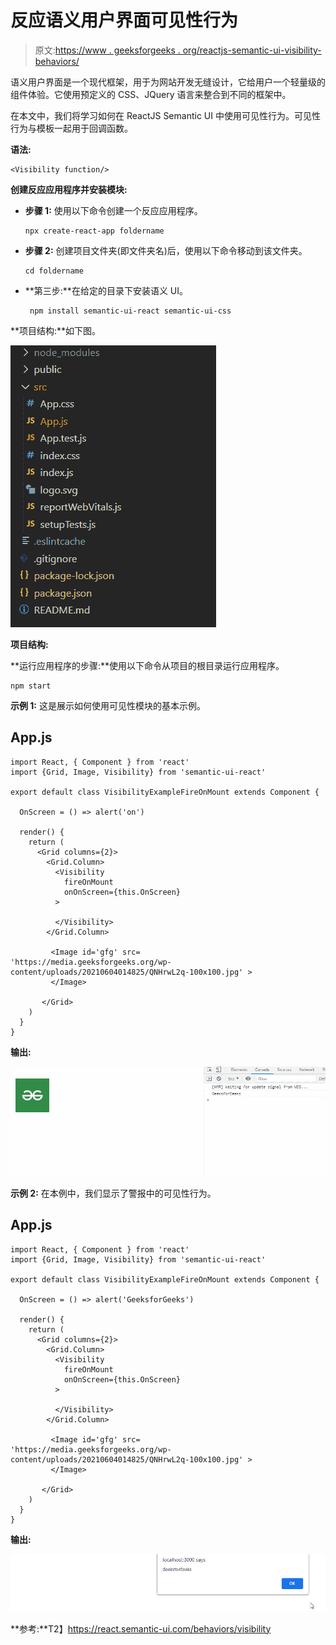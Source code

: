 # 反应语义用户界面可见性行为

> 原文:[https://www . geeksforgeeks . org/reactjs-semantic-ui-visibility-behaviors/](https://www.geeksforgeeks.org/reactjs-semantic-ui-visibility-behaviors/)

语义用户界面是一个现代框架，用于为网站开发无缝设计，它给用户一个轻量级的组件体验。它使用预定义的 CSS、JQuery 语言来整合到不同的框架中。

在本文中，我们将学习如何在 ReactJS Semantic UI 中使用可见性行为。可见性行为与模板一起用于回调函数。

**语法:**

```
<Visibility function/>
```

**创建反应应用程序并安装模块:**

*   **步骤 1:** 使用以下命令创建一个反应应用程序。

    ```
    npx create-react-app foldername
    ```

*   **步骤 2:** 创建项目文件夹(即文件夹名)后，使用以下命令移动到该文件夹。

    ```
    cd foldername
    ```

*   **第三步:**在给定的目录下安装语义 UI。

    ```
     npm install semantic-ui-react semantic-ui-css
    ```

**项目结构:**如下图。

![](img/f04ae0d8b722a9fff0bd9bd138b29c23.png)

**项目结构:**

**运行应用程序的步骤:**使用以下命令从项目的根目录运行应用程序。

```
npm start
```

**示例 1:** 这是展示如何使用可见性模块的基本示例。

## App.js

```
import React, { Component } from 'react'
import {Grid, Image, Visibility} from 'semantic-ui-react'

export default class VisibilityExampleFireOnMount extends Component {

  OnScreen = () => alert('on')

  render() {
    return (
      <Grid columns={2}>
        <Grid.Column>
          <Visibility
            fireOnMount
            onOnScreen={this.OnScreen}
          >

          </Visibility>
        </Grid.Column>

         <Image id='gfg' src=
'https://media.geeksforgeeks.org/wp-content/uploads/20210604014825/QNHrwL2q-100x100.jpg' >
         </Image>          

       </Grid>
    )
  }
}
```

**输出:**

![](img/1fc7ecfa5200f6d57937230d288113bb.png)

**示例 2:** 在本例中，我们显示了警报中的可见性行为。

## App.js

```
import React, { Component } from 'react'
import {Grid, Image, Visibility} from 'semantic-ui-react'

export default class VisibilityExampleFireOnMount extends Component {

  OnScreen = () => alert('GeeksforGeeks')

  render() {
    return (
      <Grid columns={2}>
        <Grid.Column>
          <Visibility
            fireOnMount
            onOnScreen={this.OnScreen}
          >

          </Visibility>
        </Grid.Column>

         <Image id='gfg' src=
'https://media.geeksforgeeks.org/wp-content/uploads/20210604014825/QNHrwL2q-100x100.jpg' >
         </Image>          

       </Grid>
    )
  }
}
```

**输出:**

![](img/7028a191c855d085bb4f5d4c0520a45b.png)

**参考:**T2】https://react.semantic-ui.com/behaviors/visibility